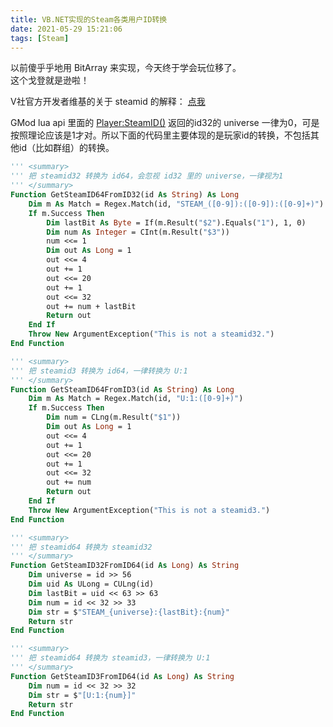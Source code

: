 ```yaml
---
title: VB.NET实现的Steam各类用户ID转换
date: 2021-05-29 15:21:06
tags: [Steam]
---
```

以前傻乎乎地用 BitArray 来实现，今天终于学会玩位移了。   
这个戈登就是逊啦！   

V社官方开发者维基的关于 steamid 的解释： [点我](https://developer.valvesoftware.com/wiki/SteamID:zh-cn)  

GMod lua api 里面的 [Player:SteamID()](https://wiki.facepunch.com/gmod/Player:SteamID) 返回的id32的 universe 一律为0，可是按照理论应该是1才对。所以下面的代码里主要体现的是玩家id的转换，不包括其他id（比如群组）的转换。    

```vb
''' <summary>
''' 把 steamid32 转换为 id64，会忽视 id32 里的 universe，一律视为1
''' </summary>
Function GetSteamID64FromID32(id As String) As Long
    Dim m As Match = Regex.Match(id, "STEAM_([0-9]):([0-9]):([0-9]+)")
    If m.Success Then
        Dim lastBit As Byte = If(m.Result("$2").Equals("1"), 1, 0)
        Dim num As Integer = CInt(m.Result("$3"))
        num <<= 1
        Dim out As Long = 1
        out <<= 4
        out += 1
        out <<= 20
        out += 1
        out <<= 32
        out += num + lastBit
        Return out
    End If
    Throw New ArgumentException("This is not a steamid32.")
End Function

''' <summary>
''' 把 steamid3 转换为 id64，一律转换为 U:1
''' </summary>
Function GetSteamID64FromID3(id As String) As Long
    Dim m As Match = Regex.Match(id, "U:1:([0-9]+)")
    If m.Success Then
        Dim num = CLng(m.Result("$1"))
        Dim out As Long = 1
        out <<= 4
        out += 1
        out <<= 20
        out += 1
        out <<= 32
        out += num
        Return out
    End If
    Throw New ArgumentException("This is not a steamid3.")
End Function

''' <summary>
''' 把 steamid64 转换为 steamid32
''' </summary>
Function GetSteamID32FromID64(id As Long) As String
    Dim universe = id >> 56
    Dim uid As ULong = CULng(id)
    Dim lastBit = uid << 63 >> 63
    Dim num = id << 32 >> 33
    Dim str = $"STEAM_{universe}:{lastBit}:{num}"
    Return str
End Function

''' <summary>
''' 把 steamid64 转换为 steamid3，一律转换为 U:1
''' </summary>
Function GetSteamID3FromID64(id As Long) As String
    Dim num = id << 32 >> 32
    Dim str = $"[U:1:{num}]"
    Return str
End Function

```

